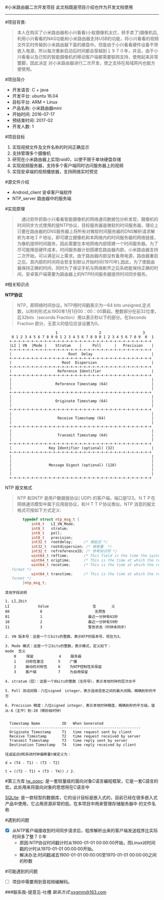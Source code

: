 #小米路由器二次开发项目
		此文档既是项目介绍也作为开发文档使用


----------


#项目背景:

> 本人在购买了小米路由器和小兴看看(小蚁摄像机太烂，转手卖了)摄像机后,利用小兴看看的NAS功能和小米路由器支持USB的功能，将小兴看看的视频文件实时传输到小米路由器下面的硬盘中。但是由于小兴看看硬件设备不带嵌入电源，所以每次重新启动后时间都会穿越到１９７０年，并且，由于小兴看看以及已知的智能摄像机的移动客户端都需要联网支持，使用起来非常蹩脚，因此决定
对小米路由器进行二次开发，使之支持在局域网内也能方便使用。

#项目简介
 - 开发语言: C + java
 - 开发平台: ubuntu 16.04
 - 目标平台: ARM + Linux
 - 产品名称: 小米路由器mini
 - 开始时间: 2016-07-17
 - 预结束时间: 2017-02
 - 开发人数: 1

#项目目标
 1. 实现视频文件及文件名称的时间正确显示
 2. 支持管理多个摄像机
 3. 研究在小米路由器上实现raid0，以使不限于单块硬盘存储
 4. 实现视频服务器，支持多个客户端同时访问服务器上的视频
 5. 实现安卓端的视频播放器，支持网络实时预览

#源文件介绍
 - Android_client	安卓客户端软件
 - NTP_server		路由器中的服务端

#实现原理
>　通过软件抓取小兴看看智能摄像机的网络通讯数据包分析发现，摄像机的时间同步方式使用的是NTP协议，目标服务器是微软的时间服务器，理论上只要在路由器的DNS服务器上将所有对微软时间服务器的DNS解析请求解析为本地ＩＰ地址，即可建立摄像机和本网络内的时间服务器的网络链接，为像机提供时间服务，因此需要在本地网络内部搭建一个时间服务器。为了尽可能降低硬件成本，时间服务器计划搭建在路由器内部，小米路由器支持二次开始，可以满足以上需求。由于路由器内部没有备用电源，路由器重启之后，其内部的时间将会恢复到默认开始时间(1970年),因此，为了使路由器保持正确的时间，同时为了保证手机与网络断开之后系统能保持正确的时间，安卓客户端需要为路由器上的NTP时间服务器提供时间同步服务。

#相关知识点

**NTP协议**
>NTP，即网络时间协议。NTP用时间戳表示为一64 bits unsigned,定点数，以秒的形式从1900年1月1日00：00：00算起。整数部分在前32位里，后32bits（seconds Fraction）用以表示秒以下的部分。在Seconds Fraction 部分，无意义的低位应该设置为0。

                           1                   2                   3
       0 1 2 3 4 5 6 7 8 9 0 1 2 3 4 5 6 7 8 9 0 1 2 3 4 5 6 7 8 9  0  1
      +-+-+-+-+-+-+-+-+-+-+-+-+-+-+-+-+-+-+-+-+-+-+-+-+-+-+-+-+-+-+-+-+
      |LI | VN  |Mode |    Stratum    |     Poll      |   Precision    |
      +-+-+-+-+-+-+-+-+-+-+-+-+-+-+-+-+-+-+-+-+-+-+-+-+-+-+-+-+-+-+-+-+
      |                          Root  Delay                           |
      +-+-+-+-+-+-+-+-+-+-+-+-+-+-+-+-+-+-+-+-+-+-+-+-+-+-+-+-+-+-+-+-+
      |                       Root  Dispersion                         |
      +-+-+-+-+-+-+-+-+-+-+-+-+-+-+-+-+-+-+-+-+-+-+-+-+-+-+-+-+-+-+-+-+
      |                     Reference Identifier                       |
      +-+-+-+-+-+-+-+-+-+-+-+-+-+-+-+-+-+-+-+-+-+-+-+-+-+-+-+-+-+-+-+-+
      |                                                                |
      |                    Reference Timestamp (64)                    |
      |                                                                |
      +-+-+-+-+-+-+-+-+-+-+-+-+-+-+-+-+-+-+-+-+-+-+-+-+-+-+-+-+-+-+-+-+
      |                                                                |
      |                    Originate Timestamp (64)                    |
      |                                                                |
      +-+-+-+-+-+-+-+-+-+-+-+-+-+-+-+-+-+-+-+-+-+-+-+-+-+-+-+-+-+-+-+-+
      |                                                                |
      |                     Receive Timestamp (64)                     |
      |                                                                |
      +-+-+-+-+-+-+-+-+-+-+-+-+-+-+-+-+-+-+-+-+-+-+-+-+-+-+-+-+-+-+-+-+
      |                                                                |
      |                     Transmit Timestamp (64)                    |
      |                                                                |
      +-+-+-+-+-+-+-+-+-+-+-+-+-+-+-+-+-+-+-+-+-+-+-+-+-+-+-+-+-+-+-+-+
      |                 Key Identifier (optional) (32)                 |
      +-+-+-+-+-+-+-+-+-+-+-+-+-+-+-+-+-+-+-+-+-+-+-+-+-+-+-+-+-+-+-+-+
      |                                                                |
      |                                                                |
      |                 Message Digest (optional) (128)                |
      |                                                                |
      |                                                                |
      +-+-+-+-+-+-+-+-+-+-+-+-+-+-+-+-+-+-+-+-+-+-+-+-+-+-+-+-+-+-+-+-+


NTP 报文格式
>NTP 和SNTP 是用户数据报协议( UDP) 的客户端。端口是123。ＮＴＰ在网络通讯模型中属于应用层协议，和ＨＴＴＰ协议类似。NTP 消息的报文格式可按如下方式定义:

```C++
		typedef struct ntp_msg_t {
			int8_t   LI_VN_Mode;
			int8_t   stratum;
			int8_t   poll;
			int8_t   precision;
			int32_t  rootdelay;	   	/* 根延迟 */
			int32_t  rootdispersion; /* 根差量  */
			int32_t  refreferenceID; /* 参考标识符 */
			uint64_t reftime;	 	/* This field is the time the system clock was last set or corrected, in 64-bit timestamp format */
			uint64_t origtime; 		/* This is the time at which the request departed the client for the server, in 64-bit timestamp format */
			uint64_t recetime; 		/* This is the time at which the request arrived at the server or the reply arrived at the client, in 64-bit timestamp
   format */
			uint64_t transtime;	 	/* This is the time at which the request departed the client or the reply departed the server, in 64-bit timestamp
   format */
		}ntp_msg_t;
```
	其他字段说明
	
	1. LI,2bit
    LI             Value                    含		义
    00              0                        无预告
    01              1                     最近一分钟有61秒
    10              2                     最近一分钟有59秒
    11              3                     警告状态（时钟未同步）

    2. VN 版本号：这是一个三bits的整数，表示NTP的版本号，现在为3。
    
    3. Mode 模式：这是一个三bits的整数，表示模式，定义如下：
    mode  含义
        0   　保留　　　　　　　4 　　服务器
        1　　 对称性激活　　　　5　　 广播
        2 　　被动的对称性　　　6 　　为NTP控制性系保留
        3 　　客户端　　　　　　7　　 为自用保留

    4. stratum（层）：这是一个8bits的整数（无符号），表示本地时钟的层次水平
  
    5. Poll 测试间隔：八位signed　integer，表示连续信息之间的最大间隔，精确到秒的平方  
    
    6. Precision 精度：八位signed integer，表示本地时钟精度，精确到秒的平方级。值从-6（主平）到-20（微妙级时钟）


      Timestamp Name          ID   When Generated
      ------------------------------------------------------------
      Originate Timestamp     T1   time request sent by client
      Receive Timestamp       T2   time request received by server
      Transmit Timestamp      T3   time reply sent by server
      Destination Timestamp   T4   time reply received by client

    往返延迟d和系统时钟偏移量t被定义为：

	d = (T4 - T1) - (T3 - T2)   
 
	t = ((T2 - T1) + (T3 - T4)) / 2.



#第三方库
[lw_oopc](#):
	是一套轻量级的面向对象C语言編程框架，它是一套C語言的宏。此处用来将面向对象的思想用在C语言中

[SQLite](https://www.sqlite.org/):
	是一款轻型的数据库，它的设计目标是嵌入式的，目前已经在很多嵌入式产品中使用，它占用资源非常的低。在本项目中用来管理存储服务器中
	的文件名称
	
#遇到的问题
 - [x] 从NTP客户端接收到时间同步请求后，程序解析出来的客户端发送程序比实际时间多了整７０年
    - 原因:NTP协议时间戳计时从1900-01-01 00:00:00开始，而Linux对时间戳的计时从1970-01-01 00:00:00开始。
    - 解决办法:时间戳减去1900-01-01 00:00:00至1970-01-01 00:00:00之间的秒数

#可能遇到的问题
 - [ ] 项目中需要用到音视频编解码。

###联系我-提意见-吐槽
 *联系方式*:<xxgmin@163.com>


